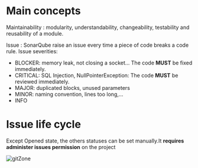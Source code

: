 # Main concepts

<span class="concept">Maintainability</span> : modularity, understandability, changeability, testability and reusability of a module.

<span class="concept">Issue</span> : SonarQube raise an issue every time a piece of code breaks a code rule.
Issue severities:

- BLOCKER: memory leak, not closing a socket... The code **MUST** be fixed immediately.
- CRITICAL: SQL Injection, NullPointerException: The code **MUST** be reviewed immediately.
- MAJOR: duplicated blocks, unused parameters
- MINOR: naming convention, lines too long,...
- INFO

# Issue life cycle

Except Opened state, the others statuses can be set manually.It **requires administer issues permission** on the project

![gitZone](../assets/images/sonarqube-issue-wflw.png)
